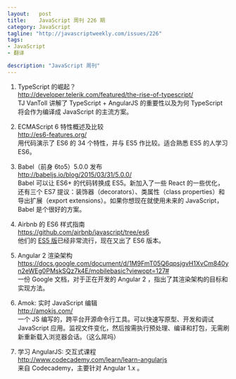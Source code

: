 ```yaml
--- 
layout:   post
title:    JavaScript 周刊 226 期
category: JavaScript
tagline: "http://javascriptweekly.com/issues/226"
tags: 
- JavaScript
- 翻译

description: "JavaScript 周刊"
---
```


1. TypeScript 的崛起？  
   <http://developer.telerik.com/featured/the-rise-of-typescript/>  
   TJ VanToll 讲解了 TypeScript + AngularJS 的重要性以及为何 TypeScript 将会作为编译成 JavaScript 的主流方案。

1. ECMAScript 6 特性概述及比较  
   <http://es6-features.org/>  
   用代码演示了 ES6 的 34 个特性，并与 ES5 作比较。适合熟悉 ES5 的人学习 ES6。

1. Babel（前身 6to5）5.0.0 发布  
   <http://babeljs.io/blog/2015/03/31/5.0.0/>  
   Babel 可以让 ES6+ 的代码转换成 ES5。新加入了一些 React 的一些优化，还有三个 ES7 提议：装饰器（decorators）、类属性（class properties）和导出扩展（export extensions）。如果你想现在就使用未来的 JavaScript，Babel 是个很好的方案。

1. Airbnb 的 ES6 样式指南  
   <https://github.com/airbnb/javascript/tree/es6>  
   他们的 [ES5 版](https://github.com/airbnb/javascript/blob/master/README.md)已经非常流行，现在又出了 ES6 版本。

1. Angular 2 渲染架构  
   <https://docs.google.com/document/d/1M9FmT05Q6qpsjgvH1XvCm840yn2eWEg0PMskSQz7k4E/mobilebasic?viewopt=127#>  
   一份 Google 文档，对于正在开发的 Angular 2 ，指出了其渲染架构的目标和实现方法。

1. Amok: 实时 JavaScript 编辑  
   <http://amokjs.com/>  
   一个 JS 编写的，跨平台开源命令行工具。可以快速写原型、开发和调试 JavaScript 应用。监视文件变化，然后按需执行预处理、编译和打包，无需刷新重新载入浏览器会话。（这么屌吗）

1. 学习 AngularJS: 交互式课程  
   <http://www.codecademy.com/learn/learn-angularjs>  
   来自 Codecademy，主要针对 Angular 1.x 。